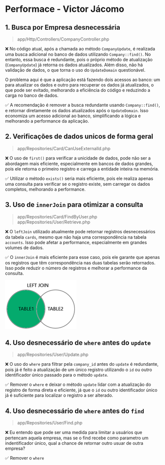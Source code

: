# Performace - Victor Jácomo
 
## 1. Busca por Empresa desnecessária

> app/Http/Controllers/CompanyController.php

❌ No código atual, após a chamada ao método `CompanyUpdate`, é realizada uma busca adicional no banco de dados utilizando `Company::find()`. No entanto, essa busca é redundante, pois o próprio método de atualização (`CompanyUpdate`) já retorna os dados atualizados. Além disso, não há validação de dados, o que torna o uso do `UpdateDomain` questionável. 

O problema aqui é que a aplicação está fazendo dois acessos ao banco: um para atualizar os dados e outro para recuperar os dados já atualizados, o que pode ser evitado, melhorando a eficiência do código e reduzindo a carga no banco de dados. 

✅ A recomendação é remover a busca redundante usando `Company::find()`, e retornar diretamente os dados atualizados após o `UpdateDomain`. Isso economiza um acesso adicional ao banco, simplificando a lógica e melhorando a performance da aplicação. 

## 2. Verificações de dados unicos de forma geral

> app/Repositories/Card/CanUseExternalId.php

❌ O uso de `first()` para verificar a unicidade de dados, pode não ser a abordagem mais eficiente, especialmente em bancos de dados grandes, pois ele retorna o primeiro registro e carrega a entidade inteira na memória.

✅ Utilizar o método `exists()` seria mais eficiente, pois ele realiza apenas uma consulta para verificar se o registro existe, sem carregar os dados completos, melhorando a performance.

## 3. Uso de `innerJoin` para otimizar a consulta

> app/Repositories/Card/FindByUser.php
> app/Repositories/User/Retrieve.php

❌ O `leftJoin` utilizado atualmente pode retornar registros desnecessários da tabela `cards`, mesmo que não haja uma correspondência na tabela `accounts`. Isso pode afetar a performance, especialmente em grandes volumes de dados.

✅ O `innerJoin` é mais eficiente para esse caso, pois ele garante que apenas os registros que têm correspondência nas duas tabelas serão retornados. Isso pode reduzir o número de registros e melhorar a performance da consulta.

![left join](image-1.png)

## 4. Uso desnecessário de `where` antes do `update`

> app/Repositories/User/Update.php

❌ O uso do `where` para filtrar pela `company_id` antes do `update` é redundante, pois já é feito a atualização de um único registro utilizando o `id` ou outro identificador único passado para o método `update`.

✅ Remover o `where` e deixar o método `update` lidar com a atualização do registro de forma direta e eficiente, já que o `id` ou outro identificador único já é suficiente para localizar o registro a ser alterado.

## 4. Uso desnecessário de `where` antes do `find`

> app/Repositories/User/Find.php

❌ Eu entendo que pode ser uma medida para limitar a usuários que pertencam aquela empresa, mas se o find recebe como parametro um indentificador único, qual a chance de retornar outro usuar de outra empresa?

✅ Remover o `where`
